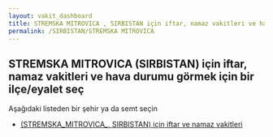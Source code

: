 ```yaml
---
layout: vakit_dashboard
title: STREMSKA MITROVICA , SIRBISTAN için iftar, namaz vakitleri ve hava durumu - ilçe/eyalet seç
permalink: /SIRBISTAN/STREMSKA MITROVICA 
---
```


## STREMSKA MITROVICA  (SIRBISTAN) için iftar, namaz vakitleri ve hava durumu  görmek için bir ilçe/eyalet seç

Aşağıdaki listeden bir şehir ya da semt seçin

* [ (STREMSKA_MITROVICA_, SIRBISTAN) için iftar ve namaz vakitleri](/SIRBISTAN/STREMSKA_MITROVICA_/)

<script type="text/javascript">
  var GLOBAL_COUNTRY = 'SIRBISTAN';
  var GLOBAL_CITY = 'STREMSKA MITROVICA ';
  var GLOBAL_STATE = 'STREMSKA MITROVICA ';
</script>
